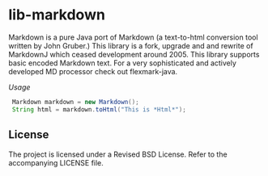 # lib-markdown

Markdown is a pure Java port of Markdown (a text-to-html conversion tool written by John Gruber.)
This library is a fork, upgrade and and rewrite of MarkdownJ which ceased development around 2005.
This library supports basic encoded Markdown text. For a very sophisticated and actively
developed MD processor check out flexmark-java.

*Usage*

```java
 Markdown markdown = new Markdown();
 String html = markdown.toHtml("This is *Html*");
```

## License

The project is licensed under a Revised BSD License. Refer to the accompanying LICENSE file.
